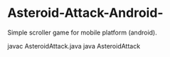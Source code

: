 # Asteroid-Attack-Android-
Simple scroller game for mobile platform (android).


javac AsteroidAttack.java
java AsteroidAttack
